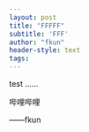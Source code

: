 ```yaml
---
layout: post
title: "FFFFF"
subtitle: 'FFF'
author: "fkun"
header-style: text
tags:
---
```


test ......

哔哩哔哩

——fkun